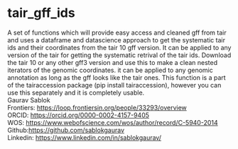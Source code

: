 # tair_gff_ids
A set of functions which will provide easy access and cleaned gff from tair and uses a dataframe and datascience approach to get the systematic tair ids and their coordinates from the tair 10 gff version. It can be applied to any version of the tair for getting the systematic retrival of the tair ids. Download the tair 10 or any other gff3 version and use this to make a clean nested iterators of the genomic coordinates. it can be applied to any genomic annotation as long as the gff looks like the tair ones. This function is a part of the tairaccession package (pip install tairaccession), however you can use this separately and it is completely usable. \
Gaurav Sablok \
Frontiers: https://loop.frontiersin.org/people/33293/overview \
ORCID: https://orcid.org/0000-0002-4157-9405 \
WOS: https://www.webofscience.com/wos/author/record/C-5940-2014 \
Github:https://github.com/sablokgaurav \
Linkedin: https://www.linkedin.com/in/sablokgaurav/


